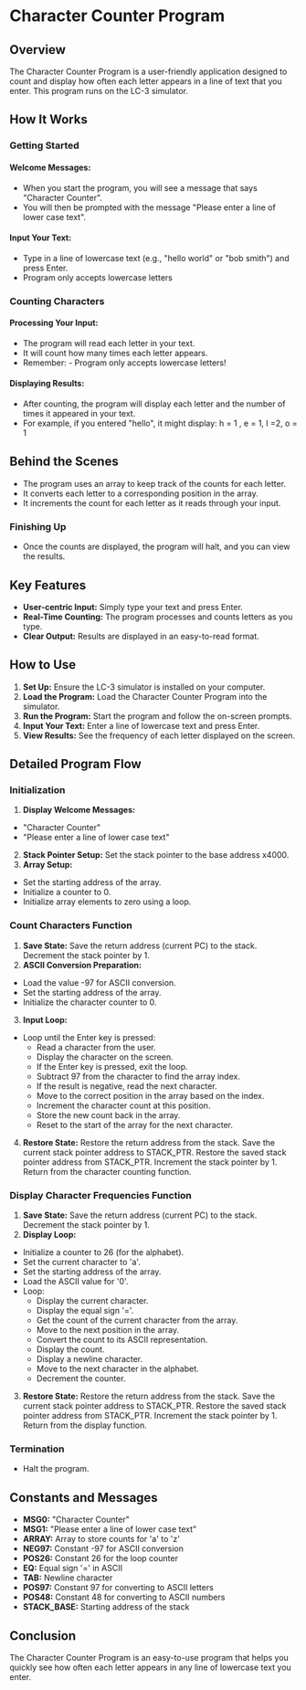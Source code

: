 
# Character Counter Program

## Overview
The Character Counter Program is a user-friendly application designed to count and display how often each letter appears in a line of text that you enter. This program runs on the LC-3 simulator.

## How It Works

### Getting Started

#### Welcome Messages:
- When you start the program, you will see a message that says "Character Counter".
- You will then be prompted with the message "Please enter a line of lower case text".

#### Input Your Text:
- Type in a line of lowercase text (e.g., "hello world" or "bob smith") and press Enter.
- Program only accepts lowercase letters
### Counting Characters

#### Processing Your Input:
- The program will read each letter in your text.
- It will count how many times each letter appears.
- Remember: - Program only accepts lowercase letters!
#### Displaying Results:
- After counting, the program will display each letter and the number of times it appeared in your text.
- For example, if you entered "hello", it might display:
  h = 1 , e  = 1, l =2, o = 1 

## Behind the Scenes
- The program uses an array to keep track of the counts for each letter.
- It converts each letter to a corresponding position in the array.
- It increments the count for each letter as it reads through your input.

### Finishing Up
- Once the counts are displayed, the program will halt, and you can view the results.

## Key Features
- **User-centric Input:** Simply type your text and press Enter.
- **Real-Time Counting:** The program processes and counts letters as you type.
- **Clear Output:** Results are displayed in an easy-to-read format.

## How to Use

1. **Set Up:** Ensure the LC-3 simulator is installed on your computer.
2. **Load the Program:** Load the Character Counter Program into the simulator.
3. **Run the Program:** Start the program and follow the on-screen prompts.
4. **Input Your Text:** Enter a line of lowercase text and press Enter.
5. **View Results:** See the frequency of each letter displayed on the screen.

## Detailed Program Flow

### Initialization

1. **Display Welcome Messages:**
  - "Character Counter"
  - "Please enter a line of lower case text"
2. **Stack Pointer Setup:** Set the stack pointer to the base address x4000.
3. **Array Setup:**
  - Set the starting address of the array.
  - Initialize a counter to 0.
  - Initialize array elements to zero using a loop.

### Count Characters Function

1. **Save State:** Save the return address (current PC) to the stack. Decrement the stack pointer by 1.
2. **ASCII Conversion Preparation:**
  - Load the value -97 for ASCII conversion.
  - Set the starting address of the array.
  - Initialize the character counter to 0.
3. **Input Loop:**
  - Loop until the Enter key is pressed:
      - Read a character from the user.
      - Display the character on the screen.
      - If the Enter key is pressed, exit the loop.
      - Subtract 97 from the character to find the array index.
      - If the result is negative, read the next character.
      - Move to the correct position in the array based on the index.
      - Increment the character count at this position.
      - Store the new count back in the array.
      - Reset to the start of the array for the next character.
4. **Restore State:** Restore the return address from the stack. Save the current stack pointer address to STACK_PTR. Restore the saved stack pointer address from STACK_PTR. Increment the stack pointer by 1. Return from the character counting function.

### Display Character Frequencies Function

1. **Save State:** Save the return address (current PC) to the stack. Decrement the stack pointer by 1.
2. **Display Loop:**
  - Initialize a counter to 26 (for the alphabet).
  - Set the current character to 'a'.
  - Set the starting address of the array.
  - Load the ASCII value for '0'.
  - Loop:
      - Display the current character.
      - Display the equal sign '='.
      - Get the count of the current character from the array.
      - Move to the next position in the array.
      - Convert the count to its ASCII representation.
      - Display the count.
      - Display a newline character.
      - Move to the next character in the alphabet.
      - Decrement the counter.
3. **Restore State:** Restore the return address from the stack. Save the current stack pointer address to STACK_PTR. Restore the saved stack pointer address from STACK_PTR. Increment the stack pointer by 1. Return from the display function.

### Termination
- Halt the program.

## Constants and Messages

- **MSG0:** "Character Counter"
- **MSG1:** "Please enter a line of lower case text"
- **ARRAY:** Array to store counts for 'a' to 'z'
- **NEG97:** Constant -97 for ASCII conversion
- **POS26:** Constant 26 for the loop counter
- **EQ:** Equal sign '=' in ASCII
- **TAB:** Newline character
- **POS97:** Constant 97 for converting to ASCII letters
- **POS48:** Constant 48 for converting to ASCII numbers
- **STACK_BASE:** Starting address of the stack

## Conclusion
The Character Counter Program is an easy-to-use program that helps you quickly see how often each letter appears in any line of lowercase text you enter. 
